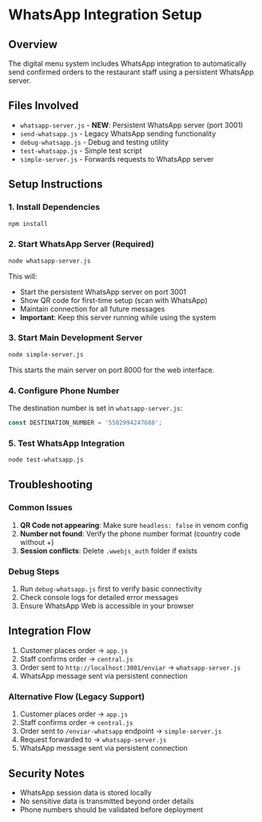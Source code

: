 # WhatsApp Integration Setup

## Overview
The digital menu system includes WhatsApp integration to automatically send confirmed orders to the restaurant staff using a persistent WhatsApp server.

## Files Involved
- `whatsapp-server.js` - **NEW**: Persistent WhatsApp server (port 3001)
- `send-whatsapp.js` - Legacy WhatsApp sending functionality
- `debug-whatsapp.js` - Debug and testing utility
- `test-whatsapp.js` - Simple test script
- `simple-server.js` - Forwards requests to WhatsApp server

## Setup Instructions

### 1. Install Dependencies
```bash
npm install
```

### 2. Start WhatsApp Server (Required)
```bash
node whatsapp-server.js
```
This will:
- Start the persistent WhatsApp server on port 3001
- Show QR code for first-time setup (scan with WhatsApp)
- Maintain connection for all future messages
- **Important**: Keep this server running while using the system

### 3. Start Main Development Server
```bash
node simple-server.js
```
This starts the main server on port 8000 for the web interface.

### 4. Configure Phone Number
The destination number is set in `whatsapp-server.js`:
```javascript
const DESTINATION_NUMBER = '5582994247688';
```

### 5. Test WhatsApp Integration
```bash
node test-whatsapp.js
```

## Troubleshooting

### Common Issues
1. **QR Code not appearing**: Make sure `headless: false` in venom config
2. **Number not found**: Verify the phone number format (country code without +)
3. **Session conflicts**: Delete `.wwebjs_auth` folder if exists

### Debug Steps
1. Run `debug-whatsapp.js` first to verify basic connectivity
2. Check console logs for detailed error messages
3. Ensure WhatsApp Web is accessible in your browser

## Integration Flow
1. Customer places order → `app.js`
2. Staff confirms order → `central.js`
3. Order sent to `http://localhost:3001/enviar` → `whatsapp-server.js`
4. WhatsApp message sent via persistent connection

### Alternative Flow (Legacy Support)
1. Customer places order → `app.js`
2. Staff confirms order → `central.js`
3. Order sent to `/enviar-whatsapp` endpoint → `simple-server.js`
4. Request forwarded to → `whatsapp-server.js`
5. WhatsApp message sent via persistent connection

## Security Notes
- WhatsApp session data is stored locally
- No sensitive data is transmitted beyond order details
- Phone numbers should be validated before deployment